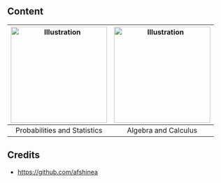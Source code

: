 ## Content

|<a href="https://github.com/Neklaustares-tPtwP/Resources/blob/main/Cheat%20Sheets/Maths%20(Probabilities%2C%20Algebra%2C%20etc)%20Cheat%20Sheet/refresher-probabilities-statistics.pdf"><img src="https://stanford.edu/~shervine/teaching/cs-229/illustrations/cover/en-005.png" alt="Illustration" width="220px"/></a>|<a href="https://github.com/Neklaustares-tPtwP/Resources/blob/main/Cheat%20Sheets/Maths%20(Probabilities%2C%20Algebra%2C%20etc)%20Cheat%20Sheet/refresher-algebra-calculus.pdf"><img src="https://stanford.edu/~shervine/teaching/cs-229/illustrations/cover/en-006.png#1" alt="Illustration" width="220px"/></a>|
|:--:|:--:|
|Probabilities and Statistics|Algebra and Calculus|

## Credits
- https://github.com/afshinea
